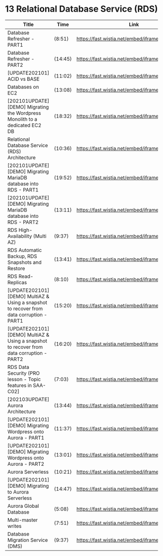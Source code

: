 # 13 Relational Database Service (RDS)

Title | Time | Link
---|---|---
Database Refresher - PART1 | (8:51) | https://fast.wistia.net/embed/iframe/nd5ia9d81n
Database Refresher - PART2 | (14:45) | https://fast.wistia.net/embed/iframe/ihfdxt35xr
[UPDATE202101] ACID vs BASE | (11:02) | https://fast.wistia.net/embed/iframe/f0kkyos52h
Databases on EC2 | (13:08) | https://fast.wistia.net/embed/iframe/pqk3u4m1ta
[202101UPDATE] [DEMO] Migrating the Wordpress Monolith to a dedicated EC2 DB | (18:32) | https://fast.wistia.net/embed/iframe/yuhz0b3may
Relational Database Service (RDS) Architecture | (10:36) | https://fast.wistia.net/embed/iframe/aoe1clajgu
[202101UPDATE][DEMO] Migrating MariaDB database into RDS - PART1 | (19:52) | https://fast.wistia.net/embed/iframe/t7cysah528
[202101UPDATE][DEMO] Migrating MariaDB database into RDS - PART2 | (13:11) | https://fast.wistia.net/embed/iframe/oh1r5bsd6b
RDS High-Availability (Multi AZ) | (9:37) | https://fast.wistia.net/embed/iframe/s3d9pj1xjh
RDS Automatic Backup, RDS Snapshots and Restore | (13:41) | https://fast.wistia.net/embed/iframe/56e0lv2v3w
RDS Read-Replicas | (8:10) | https://fast.wistia.net/embed/iframe/ughol07k37
[UPDATE202101] [DEMO] MultiAZ & Using a snapshot to recover from data corruption - PART1 | (15:20) | https://fast.wistia.net/embed/iframe/eegp3g0dkv
[UPDATE202101] [DEMO] MultiAZ & Using a snapshot to recover from data corruption - PART2 | (16:20) | https://fast.wistia.net/embed/iframe/o24uylh2h0
RDS Data Security (PRO lesson - Topic features in SAA-C02] | (7:03) | https://fast.wistia.net/embed/iframe/o24uylh2h0
[202103UPDATE] Aurora Architecture | (13:44) | https://fast.wistia.net/embed/iframe/ynpmq55zg4
[UPDATE202101] [DEMO] Migrating Wordpress onto Aurora - PART1 | (11:37) | https://fast.wistia.net/embed/iframe/nalv5jv60z
[UPDATE202101] [DEMO] Migrating Wordpress onto Aurora - PART2 | (13:01) | https://fast.wistia.net/embed/iframe/jfhhqsiqqf
Aurora Serverless | (10:21) | https://fast.wistia.net/embed/iframe/l8pidts1sc
[UPDATE202101] [DEMO] Migrating to Aurora Serverless | (14:47) | https://fast.wistia.net/embed/iframe/moozgkzmr9
Aurora Global Database | (5:08) | https://fast.wistia.net/embed/iframe/txn7w1z8b8
Multi-master writes | (7:51) | https://fast.wistia.net/embed/iframe/7pb0weho51
Database Migration Service (DMS) | (9:37) | https://fast.wistia.net/embed/iframe/ezwyhbmd8t
